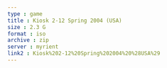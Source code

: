 ```yaml
---
type : game
title : Kiosk 2-12 Spring 2004 (USA)
size : 2.3 G
format : iso
archive : zip
server : myrient
link2 : Kiosk%202-12%20Spring%202004%20%28USA%29
---
```


